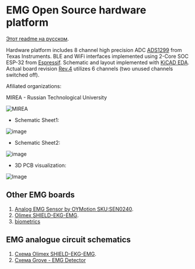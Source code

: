 # EMG Open Source hardware platform

[Этот readme на русском](./readme-ru.md).

Hardware platform includes 8 channel high precision ADC [ADS1299](https://www.ti.com/product/ADS1299) from Texas Instruments. BLE and WiFi interfaces implemented using 2-Core SOC ESP-32 from [Espressif](https://www.espressif.com/). Schematic and layout implemented with [KiCAD EDA](https://kicad.org/). Actual board revision [Rev.4](https://github.com/RF-Lab/emg_platform/tree/master/hw_platform/ADS1299EMG8xR2) utilizes 6 channels (two unused channels switched off).

Afiliated organizations:

MIREA - Russian Technological University

![MIREA](https://i.ibb.co/DYv06Vw/KBSP-colour.png)

* Schematic Sheet1:

![image](https://i.ibb.co/jMTmMg3/emg8x-schematic-page1.png)

* Schematic Sheet2:

![image](https://i.ibb.co/vLCs59N/emg8x-schematic-page2.png)

* 3D PCB visualization:

![Image](https://i.ibb.co/WxPzTH6/emg-8-6-x-R4.png)

## Other EMG boards
1. [Analog EMG Sensor by OYMotion SKU:SEN0240](https://www.dfrobot.com/wiki/index.php/Analog_EMG_Sensor_by_OYMotion_SKU:SEN0240).
2. [Olimex SHIELD-EKG-EMG](https://www.olimex.com/Products/Duino/Shields/SHIELD-EKG-EMG/open-source-hardware).
3. [biometrics](http://www.biometricsltd.com/wireless-sensors.htm)
 
## EMG analogue circuit schematics
1. [Схема Olimex SHIELD-EKG-EMG](https://www.olimex.com/Products/Duino/Shields/SHIELD-EKG-EMG/resources/SHIELD-EKG-EMG-REV-B-SCHEMATIC.pdf).
2. [Схема Grove - EMG Detector](https://static.chipdip.ru/lib/843/DOC003843068.pdf)



